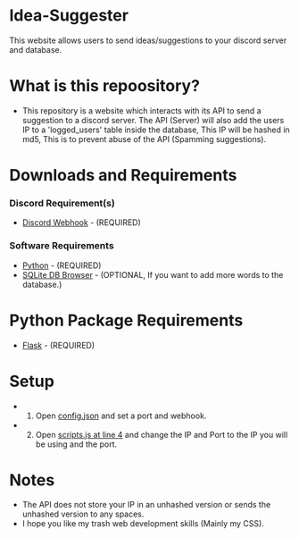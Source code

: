 # Idea-Suggester
This website allows users to send ideas/suggestions to your discord server and database.

# What is this repoository?
- This repository is a website which interacts with its API to send a suggestion to a discord server. The API (Server) will also add the users IP to a 'logged_users' table inside the database, This IP will be hashed in md5, This is to prevent abuse of the API (Spamming suggestions).

# Downloads and Requirements
### Discord Requirement(s)
- [Discord Webhook](https://support.discord.com/hc/en-us/articles/228383668-Intro-to-Webhooks) - (REQUIRED)

### Software Requirements
- [Python](https://www.python.org/downloads/) - (REQUIRED)
- [SQLite DB Browser](https://sqlitebrowser.org/dl/) - (OPTIONAL, If you want to add more words to the database.)

# Python Package Requirements
- [Flask](https://pypi.org/project/Flask/) - (REQUIRED)

# Setup
- 1. Open [config.json](https://github.com/iUseYahoo/Idea-Suggester/blob/main/api/config.json) and set a port and webhook.
- 2. Open [scripts.js at line 4](https://github.com/iUseYahoo/Idea-Suggester/blob/main/scripts.js#L4) and change the IP and Port to the IP you will be using and the port.

# Notes
- The API does not store your IP in an unhashed version or sends the unhashed version to any spaces.
- I hope you like my trash web development skills (Mainly my CSS).
